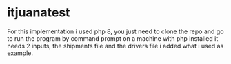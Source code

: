 # itjuanatest
For this implementation i used php 8, you just need to clone the repo
and go to run the program by command prompt on a machine with php installed
it needs 2 inputs, the shipments file and the drivers file i added what i used as example.